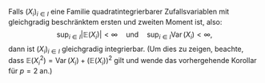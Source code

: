 Falls $(X_i)_{i \in I}$ eine Familie quadratintegrierbarer Zufallsvariablen mit  gleichgradig beschränktem ersten und zweiten Moment ist, also: $$ \sup_{i \in I} | \mathbb{E}(X_i) | < \infty \quad \text{und} \quad \sup_{i \in I} \operatorname{Var}(X_i) < \infty,\tag{1.27} $$ dann ist $(X_i)_{i \in I}$  gleichgradig integrierbar. (Um dies zu zeigen, beachte, dass $\mathbb{E}(X_i^2) = \operatorname{Var}(X_i) + (\mathbb{E}(X_i))^2$ gilt und wende das vorhergehende Korollar für $p = 2$ an.) 